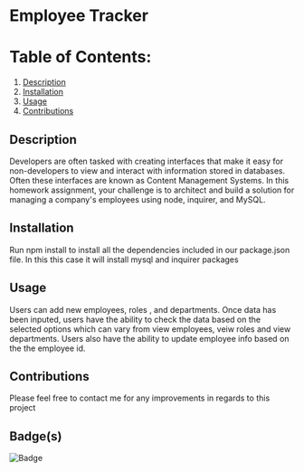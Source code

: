   # Employee Tracker
  # Table of Contents:
  1. [Description](#description)
  3. [Installation](#installation)
  4. [Usage](#usage)
  6. [Contributions](#contributions)
  ## Description
  Developers are often tasked with creating interfaces that make it easy for non-developers to view and interact with information stored in databases. Often these interfaces are known as Content Management Systems. In this homework assignment, your challenge is to architect and build a solution for managing a company's employees using node, inquirer, and MySQL.
  
  ## Installation
 Run npm install to install all the dependencies included in our package.json file. In this this case it will install mysql and inquirer packages 
  ## Usage
  Users can add new employees, roles , and departments. Once data has been inputed, users have the ability to check the data based on the selected options which can vary from view employees, veiw roles  and view departments. Users also have the ability to update employee info based on the the employee id.  
  
  ## Contributions
  Please feel free to contact me for any improvements in regards to this project

  ## Badge(s)
  ![Badge](https://img.shields.io/npm/v/inquirer)
 
  